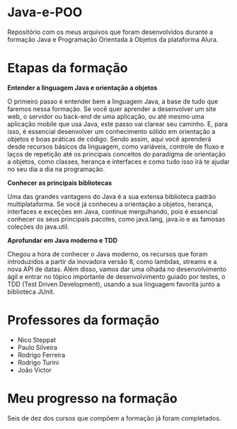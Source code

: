 # Java-e-POO
Repositório com os meus arquivos que foram desenvolvidos durante a formação Java e Programação Orientada à Objetos da plataforma Alura.

# Etapas da formação
**Entender a linguagem Java e orientação a objetos**

O primeiro passo é entender bem a linguagem Java, a base de tudo que faremos nessa formação. Se você quer aprender a desenvolver um site web, o servidor ou back-end de uma aplicação, ou até mesmo uma aplicação mobile que usa Java, este passo vai clarear seu caminho. E, para isso, é essencial desenvolver um conhecimento sólido em orientação a objetos e boas práticas de código. Sendo assim, aqui você aprenderá desde recursos básicos da linguagem, como variáveis, controle de fluxo e laços de repetição até os principais conceitos do paradigma de orientação a objetos, como classes, herança e interfaces e como tudo isso irá te ajudar no seu dia a dia na programação.

**Conhecer as principais bibliotecas**

Uma das grandes vantagens do Java é a sua extensa biblioteca padrão multiplataforma. Se você já conheceu a orientação a objetos, herança, interfaces e exceções em Java, continue mergulhando, pois é essencial conhecer os seus principais pacotes, como java.lang, java.io e as famosas coleções do java.util.

**Aprofundar em Java moderno e TDD**

Chegou a hora de conhecer o Java moderno, os recursos que foram introduzidos a partir da inovadora versão 8, como lambdas, streams e a nova API de datas. Além disso, vamos dar uma olhada no desenvolvimento ágil e entrar no tópico importante de desenvolvimento guiado por testes, o TDD (Test Driven Development), usando a sua linguagem favorita junto a biblioteca JUnit.



# Professores da formação
- Nico Steppat
- Paulo Silveira
- Rodrigo Ferreira
- Rodrigo Turini
- João Victor

# Meu progresso na formação
Seis de dez dos cursos que compõem a formação já foram completados.
